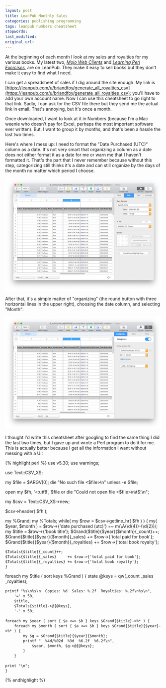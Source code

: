 ```yaml
---
layout: post
title: LeanPub Monthly Sales
categories: publishing programming
tags: leanpub numbers cheatsheet
stopwords:
last_modified:
original_url:
---
```


At the beginning of each month I look at my sales and royalties for  my various books. My latest two, *[Mojo Web Clients](https://www.leanpub.com/mojo_web_clients)* and *[Learning Perl Exercises](https://www.leanpub.com/learning_perl_exercises)*, are on LeanPub. They make it easy to sell books but they don't make it easy to find what I need.

<!--more-->

I can get a spreadsheet of sales if I dig around the site enough. My link is [https://leanpub.com/u/briandfoy/generate_all_royalties_csv](https://leanpub.com/u/briandfoy/generate_all_royalties_csv); you'll have to add your own account name. Now I can use this cheatsheet to go right to that link. Sadly, I can ask for the CSV file there but they send me the actual link in email. That's annoying, but it's once a month.

Once downloaded, I want to look at it in Numbers (because I'm a Mac weenie who doesn't pay for Excel, perhaps the most important software ever written). But, I want to group it by months, and that's been a hassle the last two times.

Here's where I mess up: I need to format the "Date Purchased (UTC)" column as a date. It's not very smart that organizing a column as a date does not either format it as a date for me or warn me that I haven't formatted it. That's the part that I never remember because without this step, categorizing still thinks it's a date and can still organize by the days of the month no matter which period I choose.

![](/images/numbers-categorize/date-format.png)

After that, it's a simple matter of "organizing" (the round button with three horizontal lines in the upper right), choosing the date column, and selecting "Month":

![](/images/numbers-categorize/categorize.png)

I thought I'd write this cheatsheet after googling to find the same thing I did the last two times, but I gave up and wrote a Perl program to do it for me. This is actually better because I get all the information I want without messing with a UI:

{% highlight perl %}
use v5.30;
use warnings;

use Text::CSV_XS;

my $file = $ARGV[0];
die "No such file <$file>\n" unless -e $file;

open my $fh, '<:utf8', $file or die "Could not open file <$file>\n\t$!\n";

my $csv = Text::CSV_XS->new;

$csv->header( $fh );

my %Grand;
my %Totals;
while( my $row = $csv->getline_hr( $fh ) ) {
	my( $year, $month ) =
		$row->{'date purchased (utc)'} =~ m/\A(\d{4})-(\d{2})/;
	my $title = $row->{'book title'};
	$Grand{$title}{$year}{$month}{_count}++;
	$Grand{$title}{$year}{$month}{_sales}     += $row->{'total paid for book'};
	$Grand{$title}{$year}{$month}{_royalties} += $row->{'total book royalty'};

	$Totals{$title}{_count}++;
	$Totals{$title}{_sales}     += $row->{'total paid for book'};
	$Totals{$title}{_royalties} += $row->{'total book royalty'};
	}

foreach my $title ( sort keys %Grand ) {
	state @keys = qw(_count _sales _royalties);

	printf "%s\n%s\n  Copies: %d  Sales: %.2f  Royalties: %.2f\n%s\n",
		'=' x 50,
		$title,
		$Totals{$title}->@{@keys},
		'-' x 50;

	foreach my $year ( sort { $a <=> $b } keys $Grand{$title}->%* ) {
		foreach my $month ( sort { $a <=> $b } keys $Grand{$title}{$year}->%* ) {
			my $g = $Grand{$title}{$year}{$month};
			printf "  %4d/%02d  %3d  %6.2f  %6.2f\n",
				$year, $month, $g->@{@keys};
			}
		}

	print "\n";
	}
{% endhighlight %}
